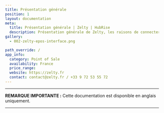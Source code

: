 ```yaml
---
title: Présentation générale
position: 1
layout: documentation
meta:
  title: Présentation générale | Zelty | HubRise
  description: Présentation générale de Zelty, les raisons de connecter votre caisse à HubRise et les fonctionnalités de l'intégration avec HubRise.
gallery:
  - 002-zelty-epos-interface.png

path_override: /
app_info:
  category: Point of Sale
  availability: France
  price_range:
  website: https://zelty.fr
  contact: contact@zelty.fr / +33 9 72 53 55 72
---
```


-----

**REMARQUE IMPORTANTE :** Cette documentation est disponible <Link to="/apps/zelty" addLocalePrefix={false}>en anglais uniquement</Link>.

-----
